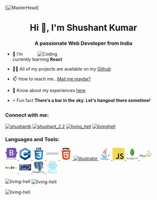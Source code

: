 [![MasterHead](https://www.google.com/url?sa=i&url=https%3A%2F%2Fgithub.com%2Falbinagorta%2Falbinagorta&psig=AOvVaw3ZKFbNX-TNMQwqxdB_RnvA&ust=1666076260754000&source=images&cd=vfe&ved=0CA0QjRxqFwoTCPCJyO3X5voCFQAAAAAdAAAAABAR)]
<h1 align="center">Hi 👋, I'm Shushant Kumar</h1>
<h3 align="center">A passionate Web Developer from India</h3>

<img align="right" alt="Coding" width="400" src="https://www.google.com/url?sa=i&url=https%3A%2F%2Fgfycat.com%2Fgifs%2Fsearch%2Fprogrammer%2Bart&psig=AOvVaw19Y_Om2shkHM5MQUEPI1sJ&ust=1666076119436000&source=images&cd=vfe&ved=0CA0QjRxqFwoTCJDerKvX5voCFQAAAAAdAAAAABAN">

- 🌱 I’m currently learning **React**

- 👨‍💻 All of my projects are available on my [Github](https://github.com/Living-Hell)

- 📫 How to reach me...[Mail me maybe?](**sk85@iitbbs.ac.in**)

- 📄 Know about my experiences [here](https://drive.google.com/file/d/1fyGOb_tjTh4MImkdiSeOgLoc0Gc7F9eH/view?usp=sharing)

- ⚡ Fun fact **There’s a bar in the sky. Let's hangout there sometime!**

<h3 align="left">Connect with me:</h3>
<p align="left">
<a href="https://linkedin.com/in/shushantk" target="blank"><img align="center" src="https://raw.githubusercontent.com/rahuldkjain/github-profile-readme-generator/master/src/images/icons/Social/linked-in-alt.svg" alt="shushantk" height="30" width="40" /></a>
<a href="https://instagram.com/shushant_2.2" target="blank"><img align="center" src="https://raw.githubusercontent.com/rahuldkjain/github-profile-readme-generator/master/src/images/icons/Social/instagram.svg" alt="shushant_2.2" height="30" width="40" /></a>
<a href="https://www.codechef.com/users/living_hell" target="blank"><img align="center" src="https://cdn.jsdelivr.net/npm/simple-icons@3.1.0/icons/codechef.svg" alt="living_hell" height="30" width="40" /></a>
<a href="https://www.leetcode.com/livinghell" target="blank"><img align="center" src="https://raw.githubusercontent.com/rahuldkjain/github-profile-readme-generator/master/src/images/icons/Social/leet-code.svg" alt="livinghell" height="30" width="40" /></a>
</p>

<h3 align="left">Languages and Tools:</h3>
<p align="left"> <a href="https://getbootstrap.com" target="_blank" rel="noreferrer"> <img src="https://raw.githubusercontent.com/devicons/devicon/master/icons/bootstrap/bootstrap-plain-wordmark.svg" alt="bootstrap" width="40" height="40"/> </a> <a href="https://www.w3schools.com/cpp/" target="_blank" rel="noreferrer"> <img src="https://raw.githubusercontent.com/devicons/devicon/master/icons/cplusplus/cplusplus-original.svg" alt="cplusplus" width="40" height="40"/> </a> <a href="https://www.w3schools.com/css/" target="_blank" rel="noreferrer"> <img src="https://raw.githubusercontent.com/devicons/devicon/master/icons/css3/css3-original-wordmark.svg" alt="css3" width="40" height="40"/> </a> <a href="https://expressjs.com" target="_blank" rel="noreferrer"> <img src="https://raw.githubusercontent.com/devicons/devicon/master/icons/express/express-original-wordmark.svg" alt="express" width="40" height="40"/> </a> <a href="https://www.w3.org/html/" target="_blank" rel="noreferrer"> <img src="https://raw.githubusercontent.com/devicons/devicon/master/icons/html5/html5-original-wordmark.svg" alt="html5" width="40" height="40"/> </a> <a href="https://www.adobe.com/in/products/illustrator.html" target="_blank" rel="noreferrer"> <img src="https://www.vectorlogo.zone/logos/adobe_illustrator/adobe_illustrator-icon.svg" alt="illustrator" width="40" height="40"/> </a> <a href="https://www.java.com" target="_blank" rel="noreferrer"> <img src="https://raw.githubusercontent.com/devicons/devicon/master/icons/java/java-original.svg" alt="java" width="40" height="40"/> </a> <a href="https://developer.mozilla.org/en-US/docs/Web/JavaScript" target="_blank" rel="noreferrer"> <img src="https://raw.githubusercontent.com/devicons/devicon/master/icons/javascript/javascript-original.svg" alt="javascript" width="40" height="40"/> </a> <a href="https://www.mongodb.com/" target="_blank" rel="noreferrer"> <img src="https://raw.githubusercontent.com/devicons/devicon/master/icons/mongodb/mongodb-original-wordmark.svg" alt="mongodb" width="40" height="40"/> </a> <a href="https://www.mysql.com/" target="_blank" rel="noreferrer"> <img src="https://raw.githubusercontent.com/devicons/devicon/master/icons/mysql/mysql-original-wordmark.svg" alt="mysql" width="40" height="40"/> </a> <a href="https://nodejs.org" target="_blank" rel="noreferrer"> <img src="https://raw.githubusercontent.com/devicons/devicon/master/icons/nodejs/nodejs-original-wordmark.svg" alt="nodejs" width="40" height="40"/> </a> <a href="https://www.php.net" target="_blank" rel="noreferrer"> <img src="https://raw.githubusercontent.com/devicons/devicon/master/icons/php/php-original.svg" alt="php" width="40" height="40"/> </a> <a href="https://www.postgresql.org" target="_blank" rel="noreferrer"> <img src="https://raw.githubusercontent.com/devicons/devicon/master/icons/postgresql/postgresql-original-wordmark.svg" alt="postgresql" width="40" height="40"/> </a> <a href="https://reactjs.org/" target="_blank" rel="noreferrer"> <img src="https://raw.githubusercontent.com/devicons/devicon/master/icons/react/react-original-wordmark.svg" alt="react" width="40" height="40"/> </a> </p>

<p><img align="left" src="https://github-readme-stats.vercel.app/api/top-langs?username=living-hell&show_icons=true&locale=en&layout=compact" alt="living-hell" /></p>

<p>&nbsp;<img align="center" src="https://github-readme-stats.vercel.app/api?username=living-hell&show_icons=true&locale=en" alt="living-hell" /></p>

<p><img align="center" src="https://github-readme-streak-stats.herokuapp.com/?user=living-hell&" alt="living-hell" /></p>

